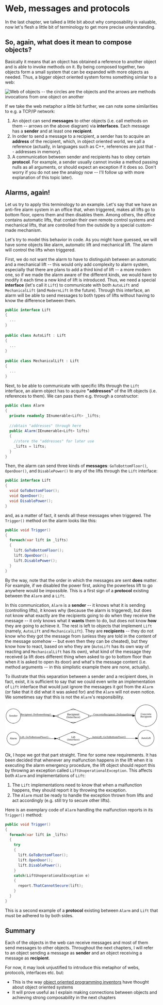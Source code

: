 
Web, messages and protocols
===========================

In the last chapter, we talked a little bit about why composability is
valuable, now let's flesh a little bit of terminology to get more
precise understanding.

So, again, what does it mean to compose objects?
------------------------------------------------

Basically it means that an object has obtained a reference to another
object and is able to invoke methods on it. By being composed together, two
objects form a small system that can be expanded with more objects as
needed. Thus, a bigger object oriented system forms something similar to
a web:

![Web of objects -- the circles are the objects and the arrows are methods invocations
from one object on another](images/WebOfObjects.png)

If we take the web metaphor a little bit further, we can note some
similarities to e.g. a TCP/IP network:

1.  An object can send **messages** to other objects (i.e. call methods on them -- arrows on the above diagram) via **interfaces**. Each message has a **sender** and at least one **recipient**.
2.  In order to send a message to a recipient, a sender has to acquire an **address** of the recipient, which, in object oriented world, we call a reference (actually, in languages such as C++, references are just that -- addresses in memory).
3.  A communication between sender and recipients has to obey certain **protocol**. For example, a sender usually cannot invoke a method passing nulls as all arguments, or should expect an exception if it does so. Don't worry if you do not see the analogy now -- I'll follow up with more explanation of this topic later).

## Alarms, again!

Let us try to apply this terminology to an example. Let's say that we have an anti-fire alarm system in an office that, when triggered, makes all lifts go to bottom floor, opens them and then disables them. Among others, the office contains automatic lifts, that contain their own remote control systems and mechanical lifts, that are controlled from the
outside by a special custom-made mechanism.

Let's try to model this behavior in code. As you might have guessed, we will have some objects like alarm, automatic lift and mechanical lift. The alarm will control the lifts when triggered.

First, we do not want the alarm to have to distinguish between an automatic and a mechanical lift -- this would only add complexity to alarm system, especially that there are plans to add a third kind of lift -- a more modern one, so if we made the alarm aware of the different kinds, we would have to modify it each time a new kind of lift is introduced. Thus, we need a special **interface** (let's call it `Lift`) to communicate with both `AutoLift` and `MechanicalLift` (and `ModernLift` in the future). Through this interface, an alarm will be able to send messages to both types of lifts without having to know the difference between them.

```csharp
public interface Lift
{
  ...
}

public class AutoLift : Lift
{
  ...
}

public class MechanicalLift : Lift
{
  ...
}
```

Next, to be able to communicate with specific lifts through the `Lift`
interface, an alarm object has to acquire **"addresses"** of the lift objects
 (i.e. references to them). We can pass them e.g. through a constructor:

```csharp
public class Alarm
{
  private readonly IEnumerable<Lift> _lifts;

  //obtain "addresses" through here
  public Alarm(IEnumerable<Lift> lifts)
  {
    //store the "addresses" for later use
    _lifts = lifts;
  }
}
```

Then, the alarm can send three kinds of **messages**: `GoToBottomFloor()`,
`OpenDoor()`, and `DisablePower()` to any of the lifts through the
`Lift` interface:

```csharp
public interface Lift
{
  void GoToBottomFloor();
  void OpenDoor();
  void DisablePower();
}
```

and, as a matter of fact, it sends all these messages when triggered. The `Trigger()` method on the alarm looks like this:

```csharp
public void Trigger()
{
  foreach(var lift in _lifts)
  {
    lift.GoToBottomFloor();
    lift.OpenDoor();
    lift.DisablePower();
  }
}
```

By the way, note that the order in which the messages are sent **does**
matter. For example, if we disabled the power first, asking the powerless
lift to go anywhere would be impossible. This is a first sign of a **protocol** existing between the `Alarm` and a `Lift`.

In this communication, `Alarm` is a **sender** -- it knows what it is sending (controlling lifts), it knows why (because the alarm is triggered), but does not know what exactly are the recipients going to do when they receive the message -- it only knows what it **wants** them to do, but does not know **how** they are going to achieve it. The rest is left to objects that implement `Lift` (namely, `AutoLift` and `MechanicalLift`). They are **recipients** -- they do not know who they got the message from (unless they are told in the content of the message somehow -- but even then they can be cheated), but they know how to react, based on who they are (`AutoLift` has its own way of reacting and `MechanicalLift` has its own), what kind of the message they received (a lift does different thing when asked to go to bottom floor than when it is asked to open its door) and what's the message content (i.e. method arguments -- in this simplistic example there are none, actually).

To illustrate that this separation between a sender and a recipient does, in fact, exist, it is sufficient to say that we could even write an implementation of `Lift` interface that would just ignore the messages it got from the `Alarm` (or fake that it did what it was asked for) and the `Alarm` will not even notice. We sometimes say that this is not the `Alarm`'s responsibility.

![Sender, interface, and recipient](images/SenderRecipientMessage.png)

Ok, I hope we got that part straight. Time for some new requirements. It has been decided that whenever any malfunction happens in the lift when it is executing the alarm emergency procedure, the lift object should report this by throwing an exception called `LiftUnoperationalException`. This affects both `Alarm` and implementations of `Lift`:

1.  The `Lift` implementations need to know that when a malfunction
    happens, they should report it by throwing the exception.
2.  The `Alarm` must be ready to handle the exception thrown from lifts
    and act accordingly (e.g. still try to secure other lifts).

Here is an exemplary code of `Alarm` handling the malfunction reports in its `Trigger()` method:

```csharp
public void Trigger()
{
  foreach(var lift in _lifts)
  {
    try
    {
      lift.GoToBottomFloor();
      lift.OpenDoor();
      lift.DisablePower();
    }
    catch(LiftUnoperationalException e)
    {
      report.ThatCannotSecure(lift);
    }
  }
}
```

This is a second example of a **protocol** existing between `Alarm` and `Lift` that must be adhered to by both sides.

## Summary

Each of the objects in the web can receive messages and most of them
send messages to other objects. Throughout the next chapters, I will
refer to an object sending a message as **sender** and an object receiving a
message as **recipient**.

For now, it may look unjustified to introduce this metaphor of webs, protocols, interfaces etc. but:

*   This is the way [object oriented programming inventors](http://c2.com/cgi/wiki?AlanKayOnMessaging) have thought about object oriented systems
*   It will prove useful as I explain making connections between objects and achieving strong composability in the next chapters
